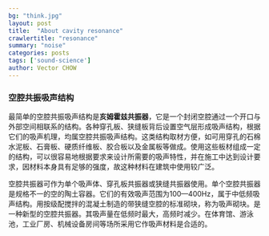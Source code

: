 ```yaml
---
bg: "think.jpg"
layout: post
title:  "About cavity resonance"
crawlertitle: "resonance"
summary: "noise"
categories: posts
tags: ['sound-science']
author: Vector CHOW
---
```

### 空腔共振吸声结构
最简单的空腔共振吸声结构是**亥姆霍兹共振器**，它是一个封闭空腔通过一个开口与外部空间相联系的结构。各种穿孔板、狭缝板背后设置空气层形成吸声结构，根据它们的吸声机理，均属空腔共振吸声结构。这类结构取材方便，如可用穿孔的石棉水泥板、石膏板、硬质纤维板、胶合板以及金属板等做成。使用这些板材组成一定的结构，可以很容易地根据要求来设计所需要的吸声特性，并在施工中达到设计要求，因材料本身具有足够的强度，故这种材料在建筑中使用较广泛。  

空腔共振器可作为单个吸声体、穿孔板共振器或狭缝共振器使用。单个空腔共振器是规格不一的空的陶土容器。它们的有效吸声范围为100—400Hz，属于中低频吸声结构。用按级配搅拌的混凝土制造的带狭缝空腔的标准砌块，称为吸声砌块。是一种新型的空腔共振器。其吸声量在低频时最大，高频时减少。在体育馆、游泳池，工业厂房、机械设备房间等场所采用它作吸声材料是合适的。
